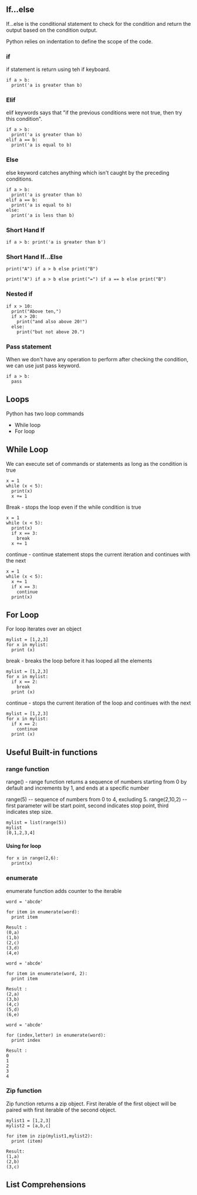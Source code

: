 ## If...else

If...else is the conditional statement to check for the condition and return the output based on the condition output.

Python relies on indentation to define the scope of the code.

### if

if statement is return using teh if keyboard.

```
if a > b:
  print('a is greater than b)
```

### Elif 

elif keywords says that "if the previous conditions were not true, then try this condition".

```
if a > b:
  print('a is greater than b)
elif a == b:
  print('a is equal to b)
```

### Else

else keyword catches anything which isn't caught by the preceding conditions.

```
if a > b:
  print('a is greater than b)
elif a == b:
  print('a is equal to b)
else:
  print('a is less than b)
```

### Short Hand If

```
if a > b: print('a is greater than b')
```

### Short Hand If...Else

```
print("A") if a > b else print("B")
```

```
print("A") if a > b else print("=") if a == b else print("B")
```

### Nested if

```
if x > 10:
  print("Above ten,")
  if x > 20:
    print("and also above 20!")
  else:
    print("but not above 20.")
```

### Pass statement

When we don't have any operation to perform after checking the condition, we can use just pass keyword.

```
if a > b:
  pass
```

## Loops

Python has two loop commands
* While loop
* For loop

## While Loop

We can execute set of commands or statements as long as the condition is true

```
x = 1
while (x < 5):
  print(x)
  x += 1
```

Break - stops the loop even if the while condition is true

```
x = 1
while (x < 5):
  print(x)
  if x == 3:
    break
  x += 1
```

continue - continue statement stops the current iteration and continues with the next

```
x = 1
while (x < 5):
  x += 1
  if x == 3:
    continue
  print(x)
```
## For Loop

For loop iterates over an object

```
mylist = [1,2,3]
for x in mylist:
  print (x)
```

break - breaks the loop before it has looped all the elements

```
mylist = [1,2,3]
for x in mylist:
  if x == 2:
    break
  print (x)
```

continue - stops the current iteration of the loop and continues with the next 

```
mylist = [1,2,3]
for x in mylist:
  if x == 2:
    continue
  print (x)
```

## Useful Built-in functions

### range function
range() - range function returns a sequence of numbers starting from 0 by default and increments by 1, and ends at a specific number

range(5) -- sequence of numbers from 0 to 4, excluding 5.
range(2,10,2)  -- first parameter will be start point, second indicates stop point, third indicates step size.

```
mylist = list(range(5))
mylist
[0,1,2,3,4] 
```

#### Using for loop
```
for x in range(2,6):
  print(x)
```

### enumerate

enumerate function adds counter to the iterable

```
word = 'abcde'

for item in enumerate(word):
  print item

Result :
(0,a)
(1,b)
(2,c)
(3,d)
(4,e)

```

```
word = 'abcde'

for item in enumerate(word, 2):
  print item

Result :
(2,a)
(3,b)
(4,c)
(5,d)
(6,e)
```

```
word = 'abcde'

for (index,letter) in enumerate(word):
  print index

Result :
0
1
2
3
4

```

### Zip function

Zip function returns a zip object. First iterable of the first object will be paired with first iterable of the second object.

```
mylist1 = [1,2,3]
mylist2 = [a,b,c]

for item in zip(mylist1,mylist2):
  print (item)

Result:
(1,a)
(2,b)
(3,c)
```
## List Comprehensions





